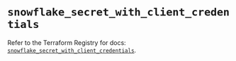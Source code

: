 # `snowflake_secret_with_client_credentials`

Refer to the Terraform Registry for docs: [`snowflake_secret_with_client_credentials`](https://registry.terraform.io/providers/snowflakedb/snowflake/2.5.0/docs/resources/secret_with_client_credentials).
